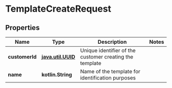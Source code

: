 
# TemplateCreateRequest

## Properties
Name | Type | Description | Notes
------------ | ------------- | ------------- | -------------
**customerId** | [**java.util.UUID**](java.util.UUID.md) | Unique identifier of the customer creating the template | 
**name** | **kotlin.String** | Name of the template for identification purposes | 



